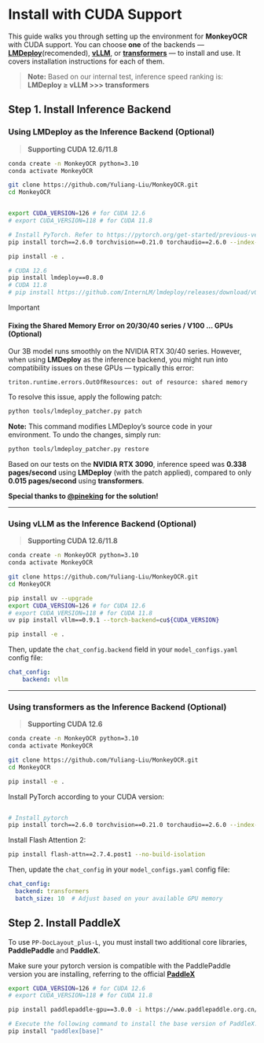 # Install with CUDA Support

This guide walks you through setting up the environment for **MonkeyOCR** with CUDA support. You can choose **one** of the backends — [**LMDeploy**](https://github.com/Yuliang-Liu/MonkeyOCR/blob/main/docs/install_cuda.md#using-lmdeploy-as-the-inference-backend-optional)(recomended), [**vLLM**](https://github.com/Yuliang-Liu/MonkeyOCR/blob/main/docs/install_cuda.md#using-vllm-as-the-inference-backend-optional), or [**transformers**](https://github.com/Yuliang-Liu/MonkeyOCR/blob/main/docs/install_cuda.md#using-transformers-as-the-inference-backend-optional) — to install and use. It covers installation instructions for each of them.

> **Note:** Based on our internal test, inference speed ranking is: **LMDeploy ≥ vLLM >>> transformers**

## Step 1. Install Inference Backend

### Using **LMDeploy** as the Inference Backend (Optional)
> **Supporting CUDA 12.6/11.8**
```bash
conda create -n MonkeyOCR python=3.10
conda activate MonkeyOCR

git clone https://github.com/Yuliang-Liu/MonkeyOCR.git
cd MonkeyOCR


export CUDA_VERSION=126 # for CUDA 12.6
# export CUDA_VERSION=118 # for CUDA 11.8

# Install PyTorch. Refer to https://pytorch.org/get-started/previous-versions/ for version compatibility
pip install torch==2.6.0 torchvision==0.21.0 torchaudio==2.6.0 --index-url https://download.pytorch.org/whl/cu${CUDA_VERSION}

pip install -e .

# CUDA 12.6
pip install lmdeploy==0.8.0
# CUDA 11.8
# pip install https://github.com/InternLM/lmdeploy/releases/download/v0.8.0/lmdeploy-0.8.0+cu118-cp310-cp310-manylinux2014_x86_64.whl --extra-index-url https://download.pytorch.org/whl/cu118
```

> [!IMPORTANT]
> #### Fixing the **Shared Memory Error** on **20/30/40 series / V100 ...** GPUs (Optional)
> 
> Our 3B model runs smoothly on the NVIDIA RTX 30/40 series. However, when using **LMDeploy** as the inference backend, you might run into compatibility issues on these GPUs — typically this error:
> 
> ```
> triton.runtime.errors.OutOfResources: out of resource: shared memory
> ```
> 
> To resolve this issue, apply the following patch:
> 
> ```bash
> python tools/lmdeploy_patcher.py patch
> ```
> **Note:** This command modifies LMDeploy’s source code in your environment.
> To undo the changes, simply run:
> 
> ```bash
> python tools/lmdeploy_patcher.py restore
> ```
> 
> Based on our tests on the **NVIDIA RTX 3090**, inference speed was **0.338 pages/second** using **LMDeploy** (with the patch applied), compared to only **0.015 pages/second** using **transformers**.
> 
> **Special thanks to [@pineking](https://github.com/pineking) for the solution!**

---

### Using **vLLM** as the Inference Backend (Optional)
> **Supporting CUDA 12.6/11.8**
```bash
conda create -n MonkeyOCR python=3.10
conda activate MonkeyOCR

git clone https://github.com/Yuliang-Liu/MonkeyOCR.git
cd MonkeyOCR

pip install uv --upgrade
export CUDA_VERSION=126 # for CUDA 12.6
# export CUDA_VERSION=118 # for CUDA 11.8
uv pip install vllm==0.9.1 --torch-backend=cu${CUDA_VERSION}

pip install -e .
```

Then, update the `chat_config.backend` field in your `model_configs.yaml` config file:

```yaml
chat_config:
    backend: vllm
```

---

### Using **transformers** as the Inference Backend (Optional)
> **Supporting CUDA 12.6**
```bash
conda create -n MonkeyOCR python=3.10
conda activate MonkeyOCR

git clone https://github.com/Yuliang-Liu/MonkeyOCR.git
cd MonkeyOCR

pip install -e .
```

Install PyTorch according to your CUDA version:

```bash

# Install pytorch
pip install torch==2.6.0 torchvision==0.21.0 torchaudio==2.6.0 --index-url https://download.pytorch.org/whl/cu126
```

Install Flash Attention 2:

```bash
pip install flash-attn==2.7.4.post1 --no-build-isolation
```
Then, update the `chat_config` in your `model_configs.yaml` config file:
```yaml
chat_config:
  backend: transformers
  batch_size: 10  # Adjust based on your available GPU memory
```

## Step 2. Install PaddleX
To use `PP-DocLayout_plus-L`, you must install two additional core libraries, **PaddlePaddle** and **PaddleX**.

Make sure your pytorch version is compatible with the PaddlePaddle version you are installing, referring to the official **[PaddleX](https://github.com/PaddlePaddle/PaddleX)**

```bash
export CUDA_VERSION=126 # for CUDA 12.6
# export CUDA_VERSION=118 # for CUDA 11.8

pip install paddlepaddle-gpu==3.0.0 -i https://www.paddlepaddle.org.cn/packages/stable/cu${CUDA_VERSION}/

# Execute the following command to install the base version of PaddleX.
pip install "paddlex[base]"
```
